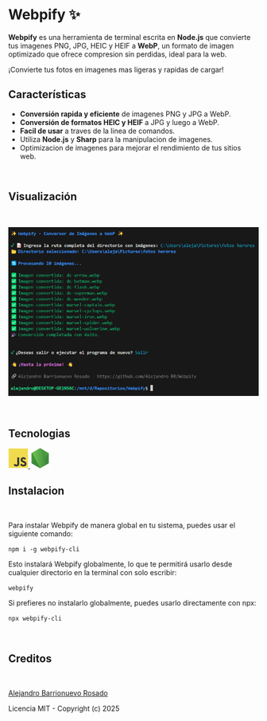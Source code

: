 # Webpify ✨

**Webpify** es una herramienta de terminal escrita en **Node.js** que convierte tus imagenes PNG, JPG, HEIC y HEIF a **WebP**, un formato de imagen optimizado que ofrece compresion sin perdidas, ideal para la web.

¡Convierte tus fotos en imagenes mas ligeras y rapidas de cargar!

## Características

- **Conversión rapida y eficiente** de imagenes PNG y JPG a WebP.
- **Conversión de formatos HEIC y HEIF** a JPG y luego a WebP.
- **Facil de usar** a traves de la linea de comandos.
- Utiliza **Node.js** y **Sharp** para la manipulacion de imagenes.
- Optimizacion de imagenes para mejorar el rendimiento de tus sitios web.

<br>

## Visualización

<br>

![Home](/img/img.png)

<br>

## Tecnologias

<p align="left">
  <a href="https://developer.mozilla.org/en-US/docs/Web/JavaScript" target="_blank" rel="noreferrer">
    <img src="https://raw.githubusercontent.com/devicons/devicon/master/icons/javascript/javascript-original.svg" alt="JavaScript" width="40" height="40" />
  </a>
  <a href="https://nodejs.org/" target="_blank" rel="noreferrer">
    <img src="https://raw.githubusercontent.com/devicons/devicon/master/icons/nodejs/nodejs-original.svg" alt="Node.js" width="40" height="40" />
  </a>
</p>


## Instalacion

<br>

Para instalar Webpify de manera global en tu sistema, puedes usar el siguiente comando:

```
npm i -g webpify-cli
```

Esto instalará Webpify globalmente, lo que te permitirá usarlo desde cualquier directorio en la terminal con solo escribir:

```
webpify
```

Si prefieres no instalarlo globalmente, puedes usarlo directamente con npx:

```
npx webpify-cli
```

<br>

## Creditos

<br>

[Alejandro Barrionuevo Rosado](https://github.com/Alejandro-BR)

Licencia MIT - Copyright (c) 2025

<br>
